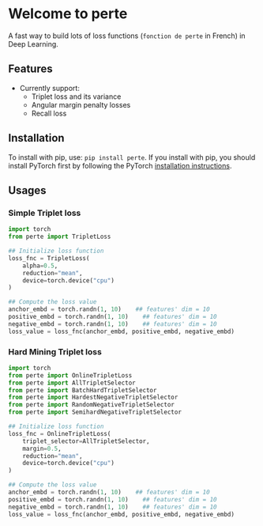 # Welcome to perte
A fast way to build lots of loss functions (```fonction de perte``` in French) in Deep Learning.

## Features

- Currently support:
    - Triplet loss and its variance
    - Angular margin penalty losses
    - Recall loss

## Installation

To install with pip, use: `pip install perte`. If you install with pip,
you should install PyTorch first by following the PyTorch [installation
instructions](https://pytorch.org/get-started/locally/).

## Usages

### Simple Triplet loss
```python
import torch
from perte import TripletLoss

## Initialize loss function
loss_fnc = TripletLoss(
    alpha=0.5, 
    reduction="mean", 
    device=torch.device("cpu")
)

## Compute the loss value
anchor_embd = torch.randn(1, 10)    ## features' dim = 10
positive_embd = torch.randn(1, 10)    ## features' dim = 10
negative_embd = torch.randn(1, 10)    ## features' dim = 10
loss_value = loss_fnc(anchor_embd, positive_embd, negative_embd)
```

### Hard Mining Triplet loss
```python
import torch
from perte import OnlineTripletLoss
from perte import AllTripletSelector
from perte import BatchHardTripletSelector
from perte import HardestNegativeTripletSelector
from perte import RandomNegativeTripletSelector
from perte import SemihardNegativeTripletSelector

## Initialize loss function
loss_fnc = OnlineTripletLoss(
    triplet_selector=AllTripletSelector,
    margin=0.5,
    reduction="mean", 
    device=torch.device("cpu")
)

## Compute the loss value
anchor_embd = torch.randn(1, 10)    ## features' dim = 10
positive_embd = torch.randn(1, 10)    ## features' dim = 10
negative_embd = torch.randn(1, 10)    ## features' dim = 10
loss_value = loss_fnc(anchor_embd, positive_embd, negative_embd)
```

